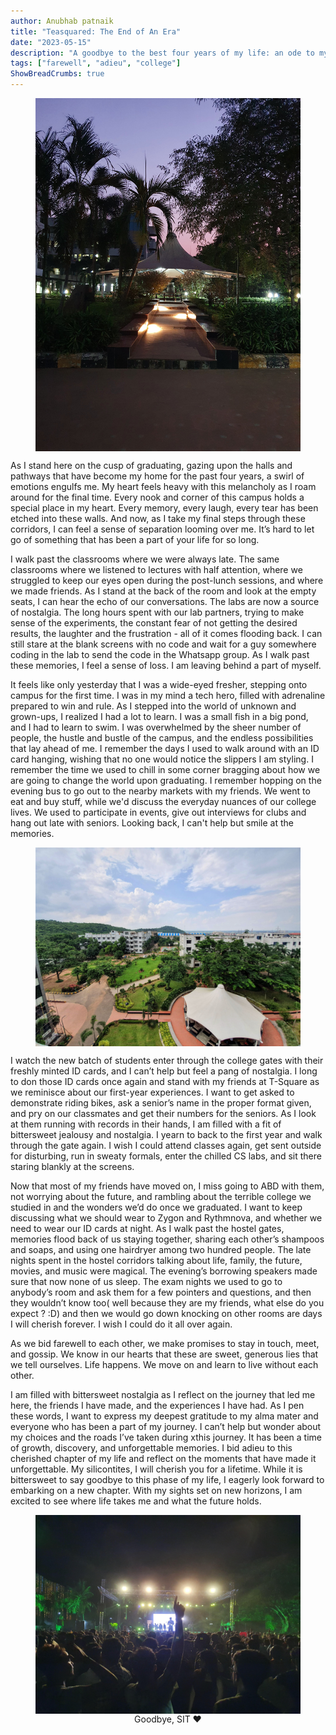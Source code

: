 ```yaml
---
author: Anubhab patnaik
title: "Teasquared: The End of An Era"
date: "2023-05-15"
description: "A goodbye to the best four years of my life: an ode to my alma mater."
tags: ["farewell", "adieu", "college"]
ShowBreadCrumbs: true 
---
```

<style>
 .skylab {
 justify-content: center;
 align-items: center;
 display: flex;
 flex-direction: column;
 }
 </style>
<figure class="skylab">
<img src ="/assets/img/teasquared/sit-6.jpeg" class="h-50 w-50">

</img>
</figure>

As I stand here on the cusp of graduating, gazing upon the halls and pathways that have become my home for the past four years, a swirl of emotions engulfs me. My heart feels heavy with this melancholy as I roam around for the final time. Every nook and corner of this campus holds a special place in my heart. Every memory, every laugh, every tear has been etched into these walls. And now, as I take my final steps through these corridors, I can feel a sense of separation looming over me. It’s hard to let go of something that has been a part of your life for so long.

I walk past the classrooms where we were always late. The same classrooms where we listened to lectures with half attention, where we struggled to keep our eyes open during the post-lunch sessions, and where we made friends. As I stand at the back of the room and look at the empty seats, I can hear the echo of our conversations. The labs are now a source of nostalgia. The long hours spent with our lab partners, trying to make sense of the experiments, the constant fear of not getting the desired results, the laughter and the frustration - all of it comes flooding back. I can still stare at the blank screens with no code and wait for a guy somewhere coding in the lab to send the code in the Whatsapp group. As I walk past these memories, I feel a sense of loss. I am leaving behind a part of myself.

It feels like only yesterday that I was a wide-eyed fresher, stepping onto campus for the first time. I was in my mind a tech hero, filled with adrenaline prepared to win and rule. As I stepped into the world of unknown and grown-ups, I realized I had a lot to learn. I was a small fish in a big pond, and I had to learn to swim. I was overwhelmed by the sheer number of people, the hustle and bustle of the campus, and the endless possibilities that lay ahead of me. I remember the days I used to walk around with an ID card hanging, wishing that no one would notice the slippers I am styling. I remember the time we used to chill in some corner bragging about how we are going to change the world upon graduating. I remember hopping on the evening bus to go out to the nearby markets with my friends. We went to eat and buy stuff, while we'd discuss the everyday nuances of our college lives. We used to participate in events, give out interviews for clubs and hang out late with seniors. Looking back, I can't help but smile at the memories.

<figure class="skylab">
<img src ="/assets/img/teasquared/sit2.jpeg" class="">
</figure>

I watch the new batch of students enter through the college gates with their freshly minted ID cards, and I can’t help but feel a pang of nostalgia. I long to don those ID cards once again and stand with my friends at T-Square as we reminisce about our first-year experiences. I want to get asked to demonstrate riding bikes, ask a senior’s name in the proper format given, and pry on our classmates and get their numbers for the seniors. As I look at them running with records in their hands, I am filled with a fit of bittersweet jealousy and nostalgia. I yearn to back to the first year and walk through the gate again. I wish I could attend classes again, get sent outside for disturbing, run in sweaty formals, enter the chilled CS labs, and sit there staring blankly at the screens.

Now that most of my friends have moved on, I miss going to ABD with them, not worrying about the future, and rambling about the terrible college we studied in and the wonders we’d do once we graduated. I want to keep discussing what we should wear to Zygon and Rythmnova, and whether we need to wear our ID cards at night. As I walk past the hostel gates, memories flood back of us staying together, sharing each other’s shampoos and soaps, and using one hairdryer among two hundred people. The late nights spent in the hostel corridors talking about life, family, the future, movies, and music were magical. The evening’s borrowing speakers made sure that now none of us sleep. The exam nights we used to go to anybody’s room and ask them for a few pointers and questions, and then they wouldn’t know too( well because they are my friends, what else do you expect ? :D) and then we would go down knocking on other rooms are days I will cherish forever. I wish I could do it all over again.

As we bid farewell to each other, we make promises to stay in touch, meet, and gossip. We know in our hearts that these are sweet, generous lies that we tell ourselves. Life happens. We move on and learn to live without each other.

I am filled with bittersweet nostalgia as I reflect on the journey that led me here, the friends I have made, and the experiences I have had. As I pen these words, I want to express my deepest gratitude to my alma mater and everyone who has been a part of my journey. I can’t help but wonder about my choices and the roads I’ve taken during xthis journey. It has been a time of growth, discovery, and unforgettable memories. I bid adieu to this cherished chapter of my life and reflect on the moments that have made it unforgettable. My silicontites, I will cherish you for a lifetime. While it is bittersweet to say goodbye to this phase of my life, I eagerly look forward to embarking on a new chapter. With my sights set on new horizons, I am excited to see where life takes me and what the future holds.

<figure class="skylab">
<img src ="/assets/img/teasquared/sit1.jpeg" >
<figcaption>
Goodbye, SIT ❤️
</figcaption>
</figure>
